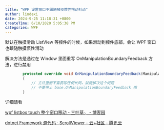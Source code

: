 ```yaml
---
title: "WPF 设置窗口不跟随触摸惯性拖动抖动"
author: lindexi
date: 2024-9-25 11:18:31 +0800
CreateTime: 6/10/2020 5:05:38 PM
categories: WPF
---
```


默认在触摸滑动 ListView 等控件的时候，如果滑动到控件底部，会让 WPF 窗口也跟随触摸惯性滑动

<!--more-->


<!-- CreateTime:6/10/2020 5:05:38 PM -->



解决方法是通过在 Window 里面重写 OnManipulationBoundaryFeedback 方法，进行禁用

```csharp
        protected override void OnManipulationBoundaryFeedback(ManipulationBoundaryFeedbackEventArgs e)
        {
            // 方法里面不需要写任何代码，就能解决这个问题
            // 不要带上 base.OnManipulationBoundaryFeedback 哦
        }
```

详细请看

[wpf listbox touch 整个窗口移动 - 三叶草╮ - 博客园](https://www.cnblogs.com/luohengstudy/p/4139445.html )

[dotnet Framework 源代码 · ScrollViewer - 云+社区 - 腾讯云](https://cloud.tencent.com/developer/article/1518374 )

